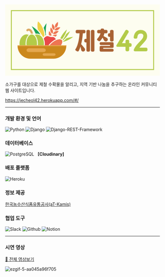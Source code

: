 [![logo](logo.png)](https://jecheol42.herokuapp.com/#/)

소가구를 대상으로 제철 수확물을 알리고, 지역 기반 나눔을 추구하는 온라인 커뮤니티 웹 사이트입니다.

https://jecheol42.herokuapp.com/#/

<hr>

### 개발 환경 및 언어

![Python](https://img.shields.io/badge/Python-3776AB?style=for-the-badge&logo=python&logoColor=white)
![Django](https://img.shields.io/badge/Django-092E20?style=for-the-badge&logo=django&logoColor=white)
![Django-REST-Framework](https://img.shields.io/badge/DJANGO-REST-ff1709?style=for-the-badge&logo=django&logoColor=white&color=ff1709&labelColor=gray
)

### 데이터베이스

![PostgreSQL](https://img.shields.io/badge/PostgreSQL-316192?style=for-the-badge&logo=postgresql&logoColor=white
) &nbsp; **[Cloudinary]**

### 배포 플랫폼

![Heroku](https://img.shields.io/badge/Heroku-430098?style=for-the-badge&logo=heroku&logoColor=white
)

### 정보 제공

<a href="https://www.kamis.or.kr/customer/reference/openapi_list.do">한국농수산식품유통공사(aT-Kamis)</a>


### 협업 도구
![Slack](https://img.shields.io/badge/Slack-4A154B?style=for-the-badge&logo=slack&logoColor=white)
![Github](https://img.shields.io/badge/GitHub-100000?style=for-the-badge&logo=github&logoColor=white)
![Notion](https://img.shields.io/badge/Notion-000000?style=for-the-badge&logo=notion&logoColor=white)

<hr>

### 시연 영상

<a href="https://www.youtube.com/watch?v=hERhz800fU8"> 🍿 전체 영상보기</a>

![ezgif-5-aa045a96f705](https://j.gifs.com/z6xyxZ.gif)
